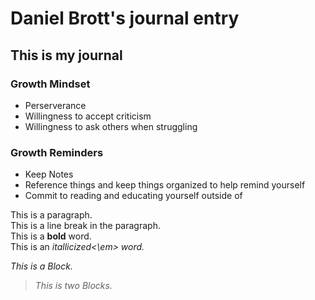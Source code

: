# Daniel Brott's journal entry
## This is my journal

### Growth Mindset
- Perserverance
- Willingness to accept criticism
- Willingness to ask others when struggling

### Growth Reminders
- Keep Notes
- Reference things and keep things organized to help remind yourself
- Commit to reading and educating yourself outside of


<p> This is a paragraph. <br> This is a line break in the paragraph.<br> This is a <strong> bold</strong> word.<br> This is an <em> itallicized<\em> word.</p
  
 > This is a Block.
  >> This is two Blocks.
